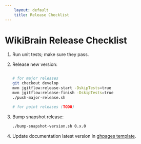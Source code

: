 ```yaml
---
    layout: default
    title: Release Checklist
---
```

# WikiBrain Release Checklist

 1. Run unit tests; make sure they pass.

 2. Release new version: 

    ```bash
    
    # for major releases
    git checkout develop
    mvn jgitflow:release-start -DskipTests=true
    mvn jgitflow:release-finish -DskipTests=true
    ./push-major-release.sh
    
    # for point releases (TODO)
    ```

 3. Bump snapshot release:
          
    ```bash
    ./bump-snapshot-version.sh 0.x.0
    ```

 4. Update documentation latest version in [ghpages template](https://github.com/shilad/wikibrain/edit/gh-pages/_config.yml).     
